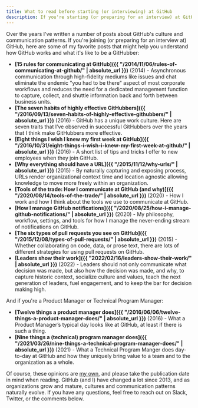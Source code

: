 ```yaml
---
title: What to read before starting (or interviewing) at GitHub
description: If you're starting (or preparing for an interview) at GitHub, here are a number posts to help you understand how GitHub works and what it's like to be a GitHubber.
---
```


Over the years I've written a number of posts about GitHub's culture and communication patterns. If you're joining (or preparing for an interview at) GitHub, here are some of my favorite posts that might help you understand how GitHub works and what it's like to be a GitHubber:

* **[15 rules for communicating at GitHub]({{ "/2014/11/06/rules-of-communicating-at-github/" | absolute_url }})** (2014) - Asynchronous communication through high-fidelity mediums like issues and chat eliminate the endemic "you had to be there" aspect of most corporate workflows and reduces the need for a dedicated management function to capture, collect, and shuttle information back and forth between business units.
* **[The seven habits of highly effective GitHubbers]({{ "/2016/09/13/seven-habits-of-highly-effective-githubbers/" | absolute_url }})** (2016) - GitHub has a unique work culture. Here are seven traits that I’ve observed in successful GitHubbers over the years that I think make GitHubbers more effective. 
* **[Eight things I wish I knew my first week at GitHub]({{ "/2016/10/31/eight-things-i-wish-i-knew-my-first-week-at-github/" | absolute_url }})** (2016) - A short list of tips and tricks I offer to new employees when they join GitHub.
* **[Why everything should have a URL]({{ "/2015/11/12/why-urls/" | absolute_url }})** (2015) - By naturally capturing and exposing process, URLs render organizational context time and location agnostic allowing knowledge to move more freely within an organization.
* **[Tools of the trade: How I communicate at GitHub (and why)]({{ "/2020/08/14/tools-of-the-trade/" | absolute_url }})** (2020) - How I work and how I think about the tools we use to communicate at GitHub.
* **[How I manage GitHub notifications]({{ "/2020/08/25/how-i-manage-github-notifications/" | absolute_url }})** (2020) - My philosophy, workflow, settings, and tools for how I manage the never-ending stream of notifications on GitHub.
* **[The six types of pull requests you see on GitHub]({{ "/2015/12/08/types-of-pull-requests/" | absolute_url }})** (2015) - Whether collaborating on code, data, or prose text, there are lots of different strategies for using pull requests on GitHub.
* **[Leaders show their work]({{ "2022/02/16/leaders-show-their-work/" | absolute_url }})** (2022) - Leaders should not only communicate what decision was made, but also how the decision was made, and why, to capture historic context, socialize culture and values, teach the next generation of leaders, fuel engagement, and to keep the bar for decision making high.

And if you're a Product Manager or Technical Program Manager:

* **[Twelve things a product manager does]({{ "/2016/06/06/twelve-things-a-product-manager-does/" | absolute_url }})** (2016) - What a Product Manager’s typical day looks like at GitHub, at least if there is such a thing.
* **[Nine things a (technical) program manager does]({{ "/2021/03/26/nine-things-a-technical-program-manager-does/" | absolute_url }})** (2021) - What a Technical Program Manger does day-to-day at GitHub and how they uniquely bring value to a team and to the organization as a whole.

Of course, these opinions are [my own](https://ben.balter.com/fine-print/), and please take the publication date in mind when reading. GitHub (and I) have changed a lot since 2013, and as organizations grow and mature, cultures and communication patterns naturally evolve. If you have any questions, feel free to reach out on Slack, Twitter, or the comments below.
